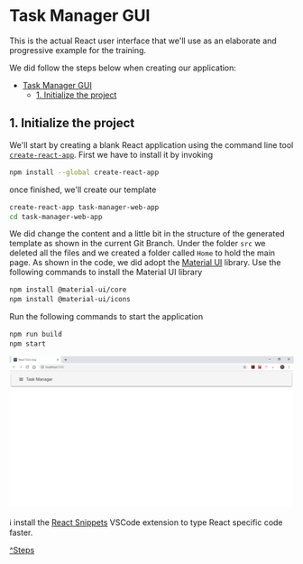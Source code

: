 # Task Manager GUI
This is the actual React user interface that we'll use as an elaborate and progressive example for the training.

We did follow the steps below when creating our application:
- [Task Manager GUI](#task-manager-gui)
  - [1. Initialize the project](#1-initialize-the-project)

## 1. Initialize the project
We'll start by creating a blank React application using the command line tool [`create-react-app`](https://github.com/facebook/create-react-app). First we have to install it by invoking
``` Bash
npm install --global create-react-app
```
once finished, we'll create our template
``` Bash
create-react-app task-manager-web-app
cd task-manager-web-app
```
We did change the content and a little bit in the structure of the generated template as shown in the current Git Branch. Under the folder `src` we deleted all the files and we created a folder called `Home` to hold the main page. As shown in the code, we did adopt the [Material UI](https://material-ui.com/) library. Use the following commands to install the Material UI library
``` Bash
npm install @material-ui/core
npm install @material-ui/icons
```
Run the following commands to start the application
``` Bash
npm run build
npm start
```

![alt text](./images/initial-gui.png "Initial GUI")

:information_source: install the [React Snippets](https://marketplace.visualstudio.com/items?itemName=dsznajder.es7-react-js-snippets) VSCode extension to type React specific code faster.

[^Steps](#task-manager-gui)

